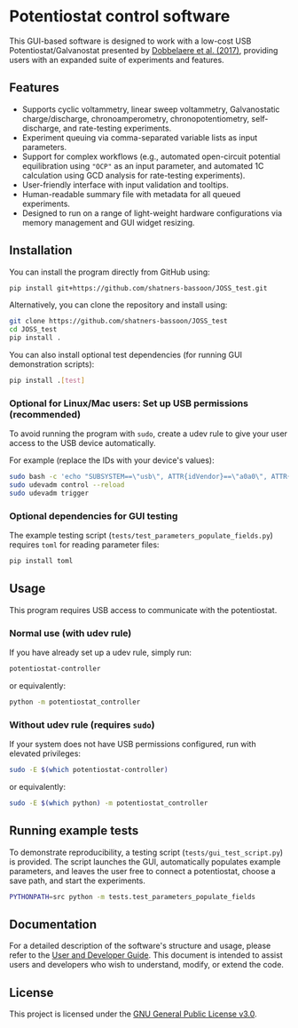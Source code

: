 # Potentiostat control software

This GUI-based software is designed to work with a low-cost USB Potentiostat/Galvanostat presented by [Dobbelaere et al. (2017)](https://doi.org/10.1016/j.ohx.2017.08.001), providing users with an expanded suite of experiments and features.

## Features

- Supports cyclic voltammetry, linear sweep voltammetry, Galvanostatic charge/discharge, chronoamperometry, chronopotentiometry, self-discharge, and rate-testing experiments.
- Experiment queuing via comma-separated variable lists as input parameters.
- Support for complex workflows (e.g., automated open-circuit potential equilibration using `"OCP"` as an input parameter, and automated 1C calculation using GCD analysis for rate-testing experiments).
- User-friendly interface with input validation and tooltips.
- Human-readable summary file with metadata for all queued experiments.
- Designed to run on a range of light-weight hardware configurations via memory management and GUI widget resizing.

## Installation

You can install the program directly from GitHub using:

```bash
pip install git+https://github.com/shatners-bassoon/JOSS_test.git
```

Alternatively, you can clone the repository and install using:
```bash
git clone https://github.com/shatners-bassoon/JOSS_test
cd JOSS_test
pip install .
```

You can also install optional test dependencies (for running GUI demonstration scripts):
```bash
pip install .[test]
```

### Optional for Linux/Mac users: Set up USB permissions (recommended)

To avoid running the program with `sudo`, create a udev rule to give your user access to the USB device automatically.

For example (replace the IDs with your device's values):
```bash
sudo bash -c 'echo "SUBSYSTEM==\"usb\", ATTR{idVendor}==\"a0a0\", ATTR{idProduct}==\"0002\", MODE=\"0666\"" > /etc/udev/rules.d/99-usb-potentiostat.rules'
sudo udevadm control --reload
sudo udevadm trigger
```

### Optional dependencies for GUI testing

The example testing script (`tests/test_parameters_populate_fields.py`) requires `toml` for reading parameter files:
```bash
pip install toml
```

## Usage

This program requires USB access to communicate with the potentiostat.

### Normal use (with udev rule)

If you have already set up a udev rule, simply run:
```bash
potentiostat-controller
```
or equivalently:
```bash
python -m potentiostat_controller
```

### Without udev rule (requires `sudo`)

If your system does not have USB permissions configured, run with elevated privileges:
```bash
sudo -E $(which potentiostat-controller)
```
or equivalently:
```bash
sudo -E $(which python) -m potentiostat_controller
```

## Running example tests

To demonstrate reproducibility, a testing script (`tests/gui_test_script.py`) is provided. The script launches the GUI, automatically populates example parameters, and leaves the user free to connect a potentiostat, choose a save path, and start the experiments.
```bash
PYTHONPATH=src python -m tests.test_parameters_populate_fields
```


## Documentation

For a detailed description of the software's structure and usage, please refer to the [User and Developer Guide](User_and_Developer_Guide.pdf). This document is intended to assist users and developers who wish to understand, modify, or extend the code.

## License

This project is licensed under the [GNU General Public License v3.0](LICENSE).
